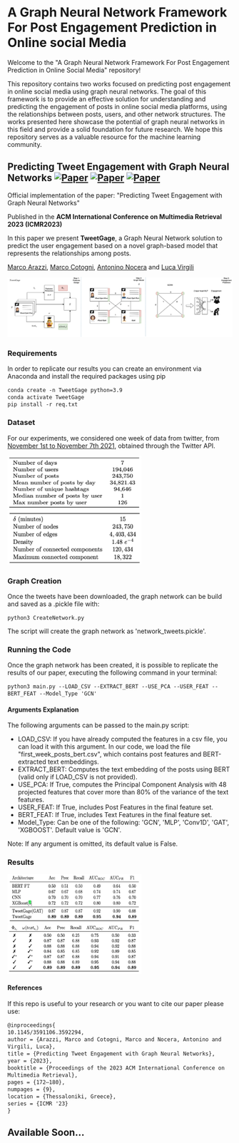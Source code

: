 # A Graph Neural Network Framework For Post Engagement Prediction in Online social Media
Welcome to the "A Graph Neural Network Framework For Post Engagement Prediction in Online Social Media" repository!

This repository contains two works focused on predicting post engagement in online social media using graph neural networks.
The goal of this framework is to provide an effective solution for understanding and predicting the engagement of posts in online social media platforms, using the relationships between posts, users, and other network structures. The works presented here showcase the potential of graph neural networks in this field and provide a solid foundation for future research. We hope this repository serves as a valuable resource for the machine learning community.

## Predicting Tweet Engagement with Graph Neural Networks  [![Paper](https://img.shields.io/badge/PrePrint-brightgreen)](http://arxiv.org/abs/2305.10103) [![Paper](https://img.shields.io/badge/Paper-red)](https://dl.acm.org/doi/10.1145/3591106.3592294) [![Paper](https://img.shields.io/badge/Poster-blue)](./imgs/Poster_ICMR23.pdf)
Official implementation of the paper: "Predicting Tweet Engagement with Graph Neural Networks"

Published in the **ACM International Conference on Multimedia Retrieval 2023 (ICMR2023)**

In this paper we present **TweetGage**, a Graph Neural Network solution to predict the user engagement based on a novel graph-based model that represents the relationships among posts. 


[Marco Arazzi](https://scholar.google.com/citations?user=8dD5SUkAAAAJ&hl=it&oi=ao),
[Marco Cotogni](https://scholar.google.com/citations?user=8PUz5lAAAAAJ&hl=it),
[Antonino Nocera](https://scholar.google.com/citations?user=YF10PJwAAAAJ&hl=it) and
[Luca Virgili](https://scholar.google.com/citations?hl=it&user=2D771YsAAAAJ) 

<p align="center">
<img src="imgs/teaser.png"/>

### Requirements 
In order to replicate our results you can create an environment via Anaconda and install the required packages using pip
```
conda create -n TweetGage python=3.9
conda activate TweetGage
pip install -r req.txt
```
### Dataset
For our experiments, we considered one week of data from twitter, from [November 1st to November 7th 2021](https://archive.org/details/archiveteam-twitter-stream-2021-11),  obtained through the Twitter API.
<p float="center">
    <img src="imgs/gr2.png" width="300" height="120" />
    <img src="imgs/gr1.png" width="300" height="122"/>
</p>

### Graph Creation

Once the tweets have been downloaded, the graph network can be build and saved as a .pickle file with:
```
python3 CreateNetwork.py
```

The script will create the graph network as 'network_tweets.pickle'.

### Running the Code

Once the graph network has been created, it is possible to replicate the results of our paper, executing the following command in your terminal:
```
python3 main.py --LOAD_CSV --EXTRACT_BERT --USE_PCA --USER_FEAT --BERT_FEAT --Model_Type 'GCN'
```
#### Arguments Explanation

The following arguments can be passed to the main.py script:

- LOAD_CSV: If you have already computed the features in a csv file, you can load it with this argument. In our code, we load the file "first_week_posts_bert.csv", which contains post features and BERT-extracted text embeddings.
- EXTRACT_BERT: Computes the text embedding of the posts using BERT (valid only if LOAD_CSV is not provided).
- USE_PCA: If True, computes the Principal Component Analysis with 48 projected features that cover more than 80% of the variance of the text features.
- USER_FEAT: If True, includes Post Features in the final feature set.
- BERT_FEAT: If True, includes Text Features in the final feature set.
- Model_Type: Can be one of the following: 'GCN', 'MLP', 'Conv1D', 'GAT', 'XGBOOST'. Default value is 'GCN'.

Note: If any argument is omitted, its default value is False.

### Results

<p float="center">
    <img src="imgs/res1.png" width="300" height="110"/>
    <img src="imgs/res2.png" width="300" height="111"/>
</p>

#### References
If this repo is useful to your research or you want to cite our paper please use:
```
@inproceedings{
10.1145/3591106.3592294, 
author = {Arazzi, Marco and Cotogni, Marco and Nocera, Antonino and Virgili, Luca}, 
title = {Predicting Tweet Engagement with Graph Neural Networks}, 
year = {2023}, 
booktitle = {Proceedings of the 2023 ACM International Conference on Multimedia Retrieval}, 
pages = {172–180}, 
numpages = {9}, 
location = {Thessaloniki, Greece}, 
series = {ICMR '23} 
}
```

## Available Soon...
